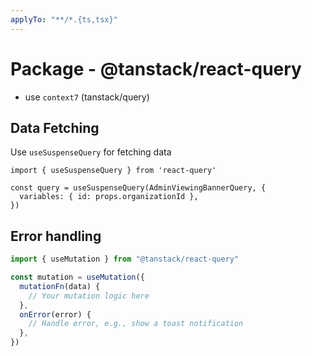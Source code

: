 ```yaml
---
applyTo: "**/*.{ts,tsx}"
---
```


# Package - @tanstack/react-query

- use `context7` (tanstack/query)

## Data Fetching

Use `useSuspenseQuery` for fetching data

```tsx
import { useSuspenseQuery } from 'react-query'

const query = useSuspenseQuery(AdminViewingBannerQuery, {
  variables: { id: props.organizationId },
})
```

## Error handling

```ts
import { useMutation } from "@tanstack/react-query"

const mutation = useMutation({
  mutationFn(data) {
    // Your mutation logic here
  },
  onError(error) {
    // Handle error, e.g., show a toast notification
  },
})
```
